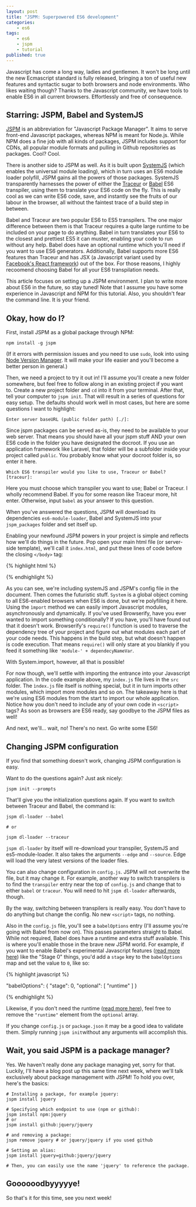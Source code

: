 ```yaml
---
layout: post
title: "JSPM: Superpowered ES6 development"
categories:
    - es6
tags:
    - es6
    - jspm
    - tutorial
published: true
---
```


Javascript has come a long way, ladies and gentlemen. It won't be long until the new Ecmascript standard is fully released, bringing a ton of useful new features and syntactic sugar to both browsers and node environments. Who likes waiting though? Thanks to the Javascript community, we have tools to enable ES6 in all current browsers. Effortlessly and free of consequence.

## Starring: JSPM, Babel and SystemJS

[JSPM](http://jspm.io/) is an abbreviation for "Javascript Package Manager". It aims to serve front-end Javascript packages, whereas NPM is meant for Node.js. While NPM does a fine job with all kinds of packages, JSPM includes support for CDNs, all popular module formats and pulling in Github repositories as packages. Cool? Cool.

There is another side to JSPM as well. As it is built upon [SystemJS](https://github.com/systemjs/systemjs) (which enables the universal module loading), which in turn uses an ES6 module loader polyfill, JSPM gains all the powers of those packages. SystemJS transparently harnesses the power of either the [Traceur](https://github.com/google/traceur-compiler) or [Babel](https://babeljs.io/) ES6 transpiler, using them to translate your ES6 code on the fly. This is really cool as we can write ES6 code, save, and instantly see the fruits of our labour in the browser, all without the faintest trace of a build step in between.

Babel and Traceur are two popular ES6 to ES5 transpilers. The one major difference between them is that Traceur requires a quite large runtime to be included on your page to do anything. Babel in turn translates your ES6 to the closest and prettiest ES5 it can muster, enabling your code to run without any help. Babel does have an optional runtime which you'll need if you want to use ES6 generators. Additionally, Babel supports more ES6 features than Traceur and has JSX (a Javascript variant used by [Facebook's React framework](https://facebook.github.io/react/)) out of the box. For those reasons, I highly recoomend choosing Babel for all your ES6 transpilation needs.

This article focuses on setting up a JSPM environment. I plan to write more about ES6 in the future, so stay tuned! Note that I assume you have some experience in Javascript and NPM for this tutorial. Also, you shouldn't fear the command line. It is your friend.

## Okay, how do I?

First, install JSPM as a global package through NPM:

```
npm install -g jspm
```

(If it errors with permission issues and you need to use `sudo`, look into using [Node Version Manager](https://github.com/creationix/nvm). It will make your life easier and you'll become a better person in general.)

Then, we need a project to try it out in! I'll assume you'll create a new folder somewhere, but feel free to follow along in an existing project if you want to. Create a new project folder and `cd` into it from your terminal. After that, tell your computer to `jspm init`. That will result in a series of questions for easy setup. The defaults should work well in most cases, but here are some questions I want to highlight:

```
Enter server baseURL (public folder path) [./]:
```

Since jspm packages can be served as-is, they need to be available to your web server. That means you should have all your jspm stuff AND your own ES6 code in the folder you have designated the docroot. If you use an application framework like Laravel, that folder will be a subfolder inside your project called `public`. You probably know what your docroot folder is, so enter it here.

```
Which ES6 transpiler would you like to use, Traceur or Babel? [traceur]:
```

Here you must choose which transpiler you want to use; Babel or Traceur. I wholly recommend Babel. If you for some reason like Traceur more, hit enter. Otherwise, input `babel` as your answer to this question.

When you've answered the questions, JSPM will download its dependencies `es6-module-loader`, Babel and SystemJS into your `jspm_packages` folder and set itself up.

Enabling your newfound JSPM powers in your project is simple and reflects how we'll do things in the future. Pop open your main html file (or server-side template), we'll call it `index.html`, and put these lines of code before the closing `</body>` tag:

{% highlight html %}

<script src="jspm_packages/system.js"></script>
<script src="config.js"></script>
<script>
    System.import('src/index').catch(console.error.bind(console))
</script>

{% endhighlight %}

As you can see, we're including systemJS and JSPM's config file in the document. Then comes the futuristic stuff. `System` is a global object coming to all ES6-enabled browsers when ES6 is done, but we're polyfilling it here. Using the `ìmport` method we can easily import Javascript modules, asynchronously and dynamically. If you've used Browserify, have you ever wanted to import something conditionally? If you have, you'll have found out that it doesn't work. Browserify's `require()` function is used to traverse the dependency tree of your project and figure out what modules each part of your code needs. This happens in the build step, but what doesn't happen is code execution. That means `require()` will only stare at you blankly if you feed it something like `'module-' + dependecyNameVar`.

With System.import, however, all that is possible!

For now though, we'll settle with importing the entrance into your Javascript application. In the code example above, my `ìndex.js` file lives in the `src` folder. The `ìndex.js` file itself is nothing special, but it in turn imports other modules, which import more modules and so on. The takeaway here is that we're using ES6 modules from the start to import our whole application. Notice how you don't need to include any of your own code in `<script>` tags? As soon as browsers are ES6 ready, say goodbye to the JSPM files as well!

And next, we'll... wait, no! There's no next. Go write some ES6!

## Changing JSPM configuration

If you find that something doesn't work, changing JSPM configuration is easy.

Want to do the questions again? Just ask nicely:

```
jspm init --prompts
```

That'll give you the initialization questions again. If you want to switch between Traceur and Babel, the command is:

```
jspm dl-loader --babel

# or

jspm dl-loader --traceur
```

`jspm dl-loader` by itself will re-download your transpiler, SystemJS and es5-module-loader. It also takes the arguments `--edge` and `--source`. Edge will load the very latest versions of the loader files.

You can also change configuration in `config.js`. JSPM will not overwrite the file, but it may change it. For example, another way to switch transpilers is to find the `transpiler` entry near the top of `config.js` and change that to either `babel` or `traceur`. You will need to hit `jspm dl-loader` afterwards, though.

By the way, switching between transpilers is really easy. You don't have to do anything but change the config. No new `<script>` tags, no nothing.

Also in the `config.js` file, you'll see a `babelOptions` entry (I'll assume you're going with Babel from now on). This passes parameters straight to Babel. While not required, Babel does have a runtime and extra stuff available. This is where you'll enable those in the brave new JSPM world. For example, if you want to enable Babel's experimental Javascript features ([read more here](http://babeljs.io/docs/usage/experimental/)) like the "Stage 0" things, you'd add a `stage` key to the `babelOptions` map and set the value to `0`, like so:

{% highlight javascript %}

"babelOptions": {
    "stage": 0,
    "optional": [
        "runtime"
    ]
}

{% endhighlight %}

Likewise, if you don't need the runtime ([read more here](http://babeljs.io/docs/usage/runtime/)), feel free to remove the `"runtime"` element from the `optional` array.

If you change `config.js` or `package.json` it may be a good idea to validate them. Simply running `jspm init`without any arguments will accomplish this.

## Wait, you said JSPM is a package manager?

Yes. We haven't really done any package managing yet, sorry for that. Luckily, I'll have a blog post up this same time next week, where we'll talk exclusively about package management with JSPM! To hold you over, here's the basics:

```
# Installing a package, for example jquery:
jspm install jquery

# Specifying which endpoint to use (npm or github):
jspm install npm:jquery
# or
jspm install github:jquery/jquery

# and removing a package:
jspm remove jquery # or jquery/jquery if you used github

# Setting an alias:
jspm install jquery=github:jquery/jquery

# Then, you can easily use the name 'jquery' to reference the package.
```

## Goooooodbyyyyye!

So that's it for this time, see you next week!